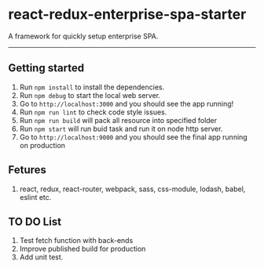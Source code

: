 # react-redux-enterprise-spa-starter
A framework for quickly setup enterprise SPA.

----

## Getting started
1. Run `npm install` to install the dependencies. 
2. Run `npm debug` to start the local web server.
3. Go to `http://localhost:3000` and you should see the app running!
4. Run `npm run lint` to check code style issues.
5. Run `npm run build` will pack all resource into specified folder 
6. Run `npm start` will run buid task and run it on node http server.
7. Go to `http://localhost:9000` and you should see the final app running on production

## Fetures
1. react, redux, react-router, webpack, sass, css-module, lodash, babel, eslint etc.

## TO DO List
1. Test fetch function with back-ends
2. Improve published build for production
3. Add unit test.